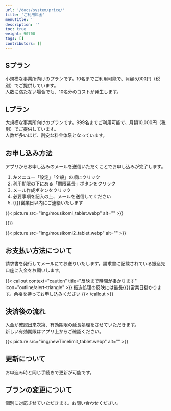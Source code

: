 ```yaml
---
url: '/docs/system/price/'
title: 'ご利用料金'
menuTitle: ''
description: ''
toc: true
weight: 90700
tags: []
contributors: []
---
```


## Sプラン

小規模な事業所向けのプランです。10名までご利用可能で、月額5,000円（税別）でご提供しています。  
人数に満たない場合でも、10名分のコストが発生します。

## Lプラン

大規模な事業所向けのプランです。999名までご利用可能で、月額10,000円（税別）でご提供しています。  
人数が多いほど、割安な料金体系となっています。

## お申し込み方法

アプリからお申し込みのメールを送信いただくことでお申し込みが完了します。

1. 左メニュー「設定」「全般」の順にクリック
2. 利用期限の下にある「期限延長」ボタンをクリック
3. メール作成ボタンをクリック
4. 必要事項を記入の上、メールを送信してください
5. {{<mock >}}営業日以内にご連絡いたします

{{< picture src="img/mousikomi_tablet.webp" alt="" >}}

{{<nextArrow>}}

{{< picture src="img/mousikomi2_tablet.webp" alt="" >}}

## お支払い方法について

請求書を発行してメールにてお送りいたします。請求書に記載されている振込先口座に入金をお願いします。

{{< callout context="caution" title="反映まで時間が掛かります" icon="outline/alert-triangle" >}}
振込処理の反映には最長{{<mock >}}営業日掛かります。余裕を持ってお申し込みください
{{< /callout >}}

## 決済後の流れ

入金が確認出来次第、有効期限の延長処理をさせていただきます。  
新しい有効期限はアプリ上からご確認ください。

{{< picture src="img/newTimelimit_tablet.webp" alt="" >}}

## 更新について

お申込み時と同じ手続きで更新が可能です。

## プランの変更について

個別に対応させていただきます。お問い合わせください。
